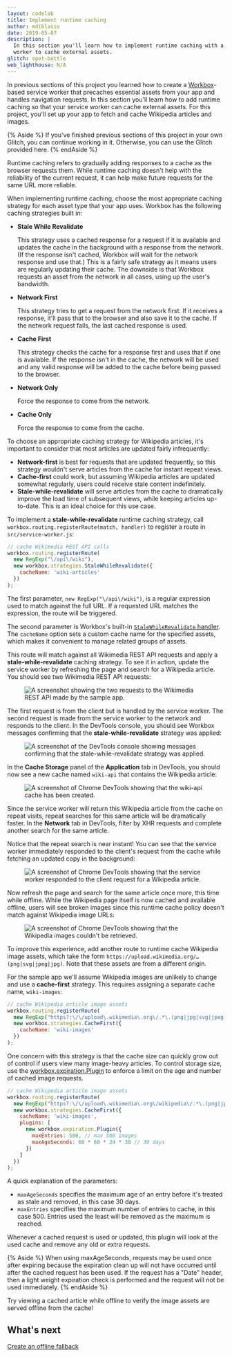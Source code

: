 ```yaml
---
layout: codelab
title: Implement runtime caching
author: mdiblasio
date: 2019-05-07
description: |
  In this section you'll learn how to implement runtime caching with a service
  worker to cache external assets.
glitch: spot-bottle
web_lighthouse: N/A
---
```


In previous sections of this project you learned how to create a
[Workbox](https://developers.google.com/web/tools/workbox/)-based service
worker that precaches essential assets from your app and handles navigation
requests. In this section you'll learn how to add runtime caching so that your
service worker can cache external assets. For this project, you'll set up your
app to fetch and cache Wikipedia articles and images.

{% Aside %}
If you've finished previous sections of this project in your own Glitch, you
can continue working in it. Otherwise, you can use the Glitch provided here.
{% endAside %}

Runtime caching refers to gradually adding responses to a cache as the browser
requests them. While runtime caching doesn't help with the reliability of the
current request, it can help make future requests for the same URL more
reliable.

When implementing runtime caching, choose the most appropriate caching strategy
for each asset type that your app uses. Workbox has the following caching
strategies built in:

+  __Stale While Revalidate__

   This strategy uses a cached response for a request if it is available and
   updates the cache in the background with a response from the network. (If
   the response isn't cached, Workbox will wait for the network response and
   use that.) This is a fairly safe strategy as it means users are regularly
   updating their cache. The downside is that Workbox requests an asset from
   the network in all cases, using up the user's bandwidth.

+  __Network First__

   This strategy tries to get a request from the network first. If it receives
   a response, it'll pass that to the browser and also save it to the cache.
   If the network request fails, the last cached response is used.

+  __Cache First__

   This strategy checks the cache for a response first and uses that if one is
   available. If the response isn't in the cache, the network will be used and
   any valid response will be added to the cache before being passed to the
   browser.

+  __Network Only__

   Force the response to come from the network.

+  __Cache Only__

   Force the response to come from the cache.

To choose an appropriate caching strategy for Wikipedia articles, it's
important to consider that most articles are updated fairly infrequently:
+  __Network-first__ is best for requests that are updated frequently, so this
   strategy wouldn't serve articles from the cache for instant repeat views.
+  __Cache-first__ could work, but assuming Wikipedia articles are updated
   somewhat regularly, users could receive stale content indefinitely.
+  __Stale-while-revalidate__ will serve articles from the cache to
   dramatically improve the load time of subsequent views, while keeping
   articles up-to-date. This is an ideal choice for this use case.

To implement a __stale-while-revalidate__ runtime caching strategy, call
`workbox.routing.registerRoute(match, handler)` to register a route in
`src/service-worker.js`:

```js
// cache Wikimedia REST API calls
workbox.routing.registerRoute(
  new RegExp("\/api\/wiki"),
  new workbox.strategies.StaleWhileRevalidate({
    cacheName: 'wiki-articles'
  })
);
```

The first parameter, `new RegExp("\/api\/wiki")`, is a regular expression used
to match against the full URL. If a requested URL matches the expression, the
route will be triggered.

The second parameter is Workbox's built-in
[`StaleWhileRevalidate` handler](https://developers.google.com/web/tools/workbox/modules/workbox-strategies#stale-while-revalidate).
The `cacheName` option sets a custom cache name for the specified assets, which
makes it convenient to manage related groups of assets.

This route will match against all Wikimedia REST API requests and apply a
__stale-while-revalidate__ caching strategy. To see it in action, update the
service worker by refreshing the page and search for a Wikipedia article. You
should see two Wikimedia REST API requests:

<figure class="w-figure w-figure--center">
  <img class="w-screenshot" src="./wiki-api-requests.png" alt="A screenshot
  showing the two requests to the Wikimedia REST API made by the sample app.">
</figure>

The first request is from the client but is handled by the service worker. The
second request is made from the service worker to the network and responds to
the client. In the DevTools console, you should see Workbox messages confirming
that the __stale-while-revalidate__ strategy was applied:

<figure class="w-figure w-figure--center">
  <img class="w-screenshot" src="./stale-while-revalidate.png" alt="A
  screenshot of the DevTools console showing messages confirming that the
  stale-while-revalidate strategy was applied.">
</figure>

In the __Cache Storage__ panel of the __Application__ tab in DevTools, you
should now see a new cache named `wiki-api` that contains the Wikipedia article:

<figure class="w-figure w-figure--center">
  <img class="w-screenshot" src="./wiki-api-cache.png" alt="A screenshot
  of Chrome DevTools showing that the wiki-api cache has been created.">
</figure>

Since the service worker will return this Wikipedia article from the cache on
repeat visits, repeat searches for this same article will be dramatically
faster. In the __Network__ tab in DevTools, filter by XHR requests and complete
another search for the same article.

Notice that the repeat search is near instant! You can see that the service
worker immediately responded to the client's request from the cache while
fetching an updated copy in the background:

<figure class="w-figure w-figure--center">
  <img class="w-screenshot" src="./service-worker-responds.png" alt="A
  screenshot of Chrome DevTools showing that the service worker responded to
  the client request for a Wikipedia article.">
</figure>

Now refresh the page and search for the same article once more, this time while
offline. While the Wikipedia page itself is now cached and available offline,
users will see broken images since this runtime cache policy doesn't match
against Wikipedia image URLs:

<figure class="w-figure w-figure--center">
  <img class="w-screenshot" src="./broken-images.png" alt="A screenshot
  of Chrome DevTools showing that the Wikipedia images couldn't be retrieved.">
</figure>

To improve this experience, add another route to runtime cache Wikipedia image
assets, which take the form `https://upload.wikimedia.org/…(png|svg|jpeg|jpg)`.
Note that these assets are from a different origin.

For the sample app we'll assume Wikipedia images are unlikely to change and use
a __cache-first__ strategy. This requires assigning a separate cache name,
`wiki-images`:

```js
// cache Wikipedia article image assets
workbox.routing.registerRoute(
  new RegExp("https?:\/\/upload\.wikimedia\.org\/.*\.(png|jpg|svg|jpeg)$"),
  new workbox.strategies.CacheFirst({
    cacheName: 'wiki-images'
  })
);
```

One concern with this strategy is that the cache size can quickly grow out of
control if users view many image-heavy articles. To control storage size, use
the [workbox.expiration.Plugin](https://developers.google.com/web/tools/workbox/reference-docs/latest/workbox.expiration.Plugin)
to enforce a limit on the age and number of cached image requests.

```js
// cache Wikipedia article image assets
workbox.routing.registerRoute(
  new RegExp("https?:\/\/upload\.wikimedia\.org\/wikipedia\/.*\.(png|jpg|svg|jpeg)$", "i"),
  new workbox.strategies.CacheFirst({
    cacheName: 'wiki-images',
    plugins: [
      new workbox.expiration.Plugin({
        maxEntries: 500, // max 500 images
        maxAgeSeconds: 60 * 60 * 24 * 30 // 30 days
      })
    ]
  })
);
```

A quick explanation of the parameters:
+  `maxAgeSeconds` specifies the maximum age of an entry before it's treated as
   stale and removed, in this case 30 days.
+  `maxEntries` specifies the maximum number of entries to cache, in this case
   500. Entries used the least will be removed as the maximum is reached.

Whenever a cached request is used or updated, this plugin will look at the used
cache and remove any old or extra requests.

{% Aside %}
When using maxAgeSeconds, requests may be used once after expiring because the
expiration clean up will not have occurred until after the cached request has
been used. If the request has a "Date" header, then a light weight expiration
check is performed and the request will not be used immediately.
{% endAside %}

Try viewing a cached article while offline to verify the image assets are
served offline from the cache!

## What's next
[Create an offline fallback](../codelab-reliability-offline-fallback/)
